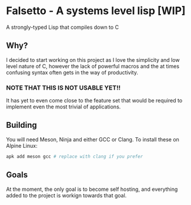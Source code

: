 # Falsetto - A systems level lisp [WIP]
A strongly-typed Lisp that compiles down to C

## Why?
I decided to start working on this project as I love the simplicity and low level nature of C, however the lack of powerful macros and the at times confusing syntax often gets in the way of productivity.

### NOTE THAT THIS IS NOT USABLE YET!!
It has yet to even come close to the feature set that would be required to implement even the most trivial of applications.

## Building
You will need Meson, Ninja and either GCC or Clang. To install these on Alpine Linux:
```sh
apk add meson gcc # replace with clang if you prefer
```

## Goals
At the moment, the only goal is to become self hosting, and everything added to the project is workign towards that goal.
